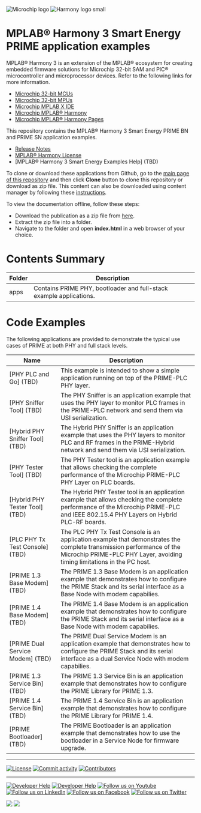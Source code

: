 ﻿![Microchip logo](https://raw.githubusercontent.com/wiki/Microchip-MPLAB-Harmony/Microchip-MPLAB-Harmony.github.io/images/microchip_logo.png)
![Harmony logo small](https://raw.githubusercontent.com/wiki/Microchip-MPLAB-Harmony/Microchip-MPLAB-Harmony.github.io/images/microchip_mplab_harmony_logo_small.png)

# MPLAB® Harmony 3 Smart Energy PRIME application examples

MPLAB® Harmony 3 is an extension of the MPLAB® ecosystem for creating embedded firmware solutions for Microchip 32-bit SAM and PIC® microcontroller and microprocessor devices. Refer to the following links for more information.

- [Microchip 32-bit MCUs](https://www.microchip.com/design-centers/32-bit)
- [Microchip 32-bit MPUs](https://www.microchip.com/design-centers/32-bit-mpus)
- [Microchip MPLAB X IDE](https://www.microchip.com/mplab/mplab-x-ide)
- [Microchip MPLAB® Harmony](https://www.microchip.com/mplab/mplab-harmony)
- [Microchip MPLAB® Harmony Pages](https://microchip-mplab-harmony.github.io/)

This repository contains the MPLAB® Harmony 3 Smart Energy PRIME BN and PRIME SN application examples.

- [Release Notes](./release_notes.md)
- [MPLAB® Harmony License](Microchip_SLA001.md)
- [MPLAB® Harmony 3 Smart Energy Examples Help] (TBD)

To clone or download these applications from Github, go to the [main page of this repository](https://github.com/Microchip-MPLAB-Harmony/smartenergy_prime_apps) and then click **Clone** button to clone this repository or download as zip file.
This content can also be downloaded using content manager by following these [instructions](https://github.com/Microchip-MPLAB-Harmony/contentmanager/wiki).

To view the documentation offline, follow these steps:
 - Download the publication as a zip file from [here](TBD).
 - Extract the zip file into a folder.
 - Navigate to the folder and open **index.html** in a web browser of your choice.
 
# Contents Summary

| Folder     | Description                             |
| ---        | ---                                     |
| apps       | Contains PRIME PHY, bootloader and full-stack example applications. |

# Code Examples

The following applications are provided to demonstrate the typical use cases of PRIME at both PHY and full stack levels.

| Name               | Description |
| ----               | ----------- |
| [PHY PLC and Go] (TBD) | This example is intended to show a simple application running on top of the PRIME-PLC PHY layer. |
| [PHY Sniffer Tool] (TBD) | The PHY Sniffer is an application example that uses the PHY layer to monitor PLC frames in the PRIME-PLC network and send them via USI serialization. |
| [Hybrid PHY Sniffer Tool] (TBD) | The Hybrid PHY Sniffer is an application example that uses the PHY layers to monitor PLC and RF frames in the PRIME-Hybrid network and send them via USI serialization. |
| [PHY Tester Tool] (TBD) | The PHY Tester tool is an application example that allows checking the complete performance of the Microchip PRIME-PLC PHY Layer on PLC boards. |
| [Hybrid PHY Tester Tool] (TBD) | The Hybrid PHY Tester tool is an application example that allows checking the complete performance of the Microchip PRIME-PLC and IEEE 802.15.4 PHY Layers on Hybrid PLC-RF boards. |
| [PLC PHY Tx Test Console] (TBD) | The PLC PHY Tx Test Console is an application example that demonstrates the complete transmission performance of the Microchip PRIME-PLC PHY Layer, avoiding timing limitations in the PC host. |
| [PRIME 1.3 Base Modem] (TBD) | The PRIME 1.3 Base Modem is an application example that demonstrates how to configure the PRIME Stack and its serial interface as a Base Node with modem capabilies. |
| [PRIME 1.4 Base Modem] (TBD) | The PRIME 1.4 Base Modem is an application example that demonstrates how to configure the PRIME Stack and its serial interface as a Base Node with modem capabilies. |
| [PRIME Dual Service Modem] (TBD) | The PRIME Dual Service Modem is an application example that demonstrates how to configure the PRIME Stack and its serial interface as a dual Service Node with modem capabilies. |
| [PRIME 1.3 Service Bin] (TBD) | The PRIME 1.3 Service Bin is an application example that demonstrates how to configure the PRIME Library for PRIME 1.3. |
| [PRIME 1.4 Service Bin] (TBD) | The PRIME 1.4 Service Bin is an application example that demonstrates how to configure the PRIME Library for PRIME 1.4. |
| [PRIME Bootloader] (TBD) | The PRIME Bootloader is an application example that demonstrates how to use the bootloader in a Service Node for firmware upgrade. |

____

[![License](https://img.shields.io/badge/license-Harmony%20license-orange.svg)](https://github.com/Microchip-MPLAB-Harmony/smartenergy_prime_apps/blob/master/Microchip_SLA001.md)
[![Commit activity](https://img.shields.io/github/commit-activity/y/Microchip-MPLAB-Harmony/smartenergy_prime_apps.svg)](https://github.com/Microchip-MPLAB-Harmony/smartenergy_prime_apps/graphs/commit-activity)
[![Contributors](https://img.shields.io/github/contributors-anon/Microchip-MPLAB-Harmony/smartenergy_prime_apps.svg)]()

____

[![Developer Help](https://img.shields.io/badge/Youtube-Developer%20Help-red.svg)](https://www.youtube.com/MicrochipDeveloperHelp)
[![Developer Help](https://img.shields.io/badge/XWiki-Developer%20Help-torquiose.svg)](https://developerhelp.microchip.com/xwiki/bin/view/software-tools/harmony/)
[![Follow us on Youtube](https://img.shields.io/badge/Youtube-Follow%20us%20on%20Youtube-red.svg)](https://www.youtube.com/user/MicrochipTechnology)
[![Follow us on LinkedIn](https://img.shields.io/badge/LinkedIn-Follow%20us%20on%20LinkedIn-blue.svg)](https://www.linkedin.com/company/microchip-technology)
[![Follow us on Facebook](https://img.shields.io/badge/Facebook-Follow%20us%20on%20Facebook-blue.svg)](https://www.facebook.com/microchiptechnology/)
[![Follow us on Twitter](https://img.shields.io/twitter/follow/MicrochipTech.svg?style=social)](https://twitter.com/MicrochipTech)

[![](https://img.shields.io/github/stars/Microchip-MPLAB-Harmony/smartenergy_prime_apps.svg?style=social)]()
[![](https://img.shields.io/github/watchers/Microchip-MPLAB-Harmony/smartenergy_prime_apps.svg?style=social)]()